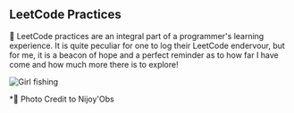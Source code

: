 LeetCode Practices
----------------------------------------------------------------------------------

🌱 LeetCode practices are an integral part of a programmer's learning experience. It is quite peculiar for one to log their LeetCode endervour, but for me, it is a beacon of hope and a perfect reminder as to how far I have come and how much more there is to explore!

![Girl fishing](https://i.pinimg.com/564x/5f/37/fd/5f37fdef6a24224db920b96168b70d56.jpg)

*💌 Photo Credit to Nijoy'Obs